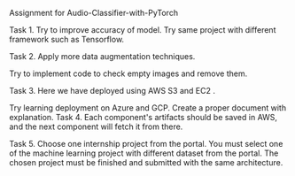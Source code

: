 Assignment for Audio-Classifier-with-PyTorch

Task 1.
Try to improve accuracy of model. Try same project with different framework such as Tensorflow.

Task 2.
Apply more data augmentation techniques.

Try to implement code to check empty images and remove them.

Task 3.
Here we have deployed using AWS S3 and EC2 .

Try learning deployment on Azure and GCP.
Create a proper document with explanation.
Task 4.
Each component's artifacts should be saved in AWS, and the next component will fetch it from there.

Task 5.
Choose one internship project from the portal. You must select one of the machine learning project with different dataset from the portal. The chosen project must be finished and submitted with the same architecture.
